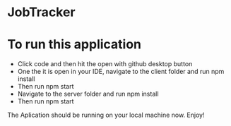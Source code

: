 # JobTracker
# To run this application
  - Click code and then hit the open with github desktop button
  - One the it is open in your IDE, navigate to the client folder and run npm install
  - Then run npm start
  - Navigate to the server folder and run npm install
  - Then run npm start
  
The Aplication should be running on your local machine now. Enjoy!
